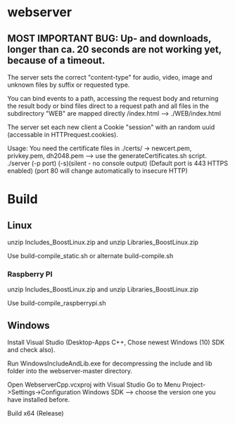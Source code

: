 # webserver

## MOST IMPORTANT BUG: Up- and downloads, longer than ca. 20 seconds are not working yet, because of a timeout.

The server sets the correct "content-type" for audio, video, image and unknown files by suffix or requested type.

You can bind events to a path, accessing the request body and returning the result body
or
bind files direct to a request path
and
all files in the subdirectory "WEB" are mapped directly /index.html --> ./WEB/index.html

The server set each new client a Cookie "session" with an random uuid (accessable in HTTPrequest.cookies).

Usage:
You need the certificate files in ./certs/ -> newcert.pem, privkey.pem, dh2048.pem  --> use the generateCertificates.sh script.
./server (-p port) (-s)(silent - no console output)    (Default port is 443 HTTPS enabled) (port 80 will change automatically to insecure HTTP)

# Build
## Linux
unzip Includes_BoostLinux.zip  and unzip Libraries_BoostLinux.zip

Use build-compile_static.sh or alternate build-compile.sh
### Raspberry PI
unzip Includes_BoostLinux.zip  and unzip Libraries_BoostLinux.zip

Use build-compile_raspberrypi.sh

## Windows
Install Visual Studio (Desktop-Apps C++, Chose newest Windows (10) SDK and check also).

Run WindowsIncludeAndLib.exe for decompressing the include and lib folder into the webserver-master directory.

Open WebserverCpp.vcxproj with Visual Studio
Go to Menu Project->Settings->Configuration Windows SDK --> choose the version one you have installed before.

Build x64 (Release)
